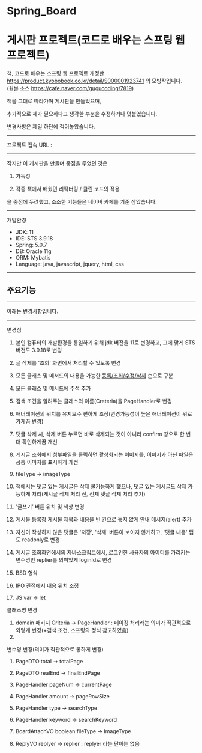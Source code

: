 # Spring_Board
# 게시판 프로젝트(코드로 배우는 스프링 웹 프로젝트)



책, 코드로 배우는 스프링 웹 프로젝트 개정판   
https://product.kyobobook.co.kr/detail/S000001923741 의 모방작입니다.   
(원본 소스 https://cafe.naver.com/gugucoding/7819)



책을 그대로 따라가며 게시판을 만들었으며,


추가적으로 제가 필요하다고 생각한 부분을 수정하거나 덧붙였습니다.


변경사항은 제일 하단에 적어놓았습니다.

* * *

프로젝트 접속 URL : 


* * *
작지만 이 게시판을 만들며 중점을 두었던 것은


1. 가독성


2. 각종 책에서 배웠던 리팩터링 / 클린 코드의 적용


을 중점에 두려했고, 소소한 기능들은 네이버 카페를 기준 삼았습니다.




* * *
개발환경
- JDK: 11
- IDE: STS 3.9.18
- Spring: 5.0.7
- DB: Oracle 11g
- ORM: Mybatis
- Language: java, javascript, jquery, html, css



* * *
주요기능
 - 




* * *
아래는 변경사항입니다.



* * *
변경점

1. 본인 컴퓨터의 개발환경을 통일하기 위해 jdk 버전을 11로 변경하고, 그에 맞게 STS 버전도 3.9.18로 변경

1. 글 삭제를 '조회' 화면에서 처리할 수 있도록 변경


1. 모든 클래스 및 메서드의 내용을 가능한 [등록/조회/수정/삭제](crud) 순으로 구분 


2. 모든 클래스 및 메서드에 주석 추가


3. 검색 조건을 알려주는 클래스의 이름(Creteria)을 PageHandler로 변경


4. 애너테이션의 위치를 유지보수 편하게 조정(변경가능성이 높은 애너테이션이 위로 가게끔 변경)


5. 댓글 삭제 시, 삭제 버튼 누르면 바로 삭제되는 것이 아니라 confirm 창으로 한 번 더 확인하게끔 개선


6. 게시글 조회에서 첨부파일을 클릭하면 활성화되는 이미지를, 이미지가 아닌 파일은 공통 이미지를 표시하게 개선


7. fileType -> imageType


8. 책에서는 댓글 있는 게시글은 삭제 불가능하게 했으나, 댓글 있는 게시글도 삭제 가능하게 처리(게시글 삭제 처리 전, 전체 댓글 삭제 처리 추가)


9. '글쓰기' 버튼 위치 및 색상 변경


10. 게시물 등록창 게시물 제목과 내용을 빈 칸으로 놓지 않게 안내 메시지(alert) 추가


11. 자신이 작성하지 않은 댓글은 '저장', '삭제' 버튼이 보이지 않게하고, '댓글 내용' 탭도 readonly로 변경


12. 게시글 조회화면에서의 자바스크립트에서, 로그인한 사용자의 아이디를 가리키는 변수명인 replier를 의미있게 loginId로 변경


13. BSD 형식


14. IPO 관점에서 내용 위치 조정


15. JS var -> let 


클래스명 변경
 1. domain 패키지 Criteria -> PageHandler : 페이징 처리라는 의미가 직관적으로 와닿게 변경(+검색 조건, 스프링의 정석 참고하였음)
 2. 

변수명 변경(의미가 직관적으로 통하게 변경)
1. PageDTO total -> totalPage
2. PageDTO realEnd -> finalEndPage

3. PageHandler pageNum -> currentPage
4. PageHandler amount -> pageRowSize
5. PageHandler type -> searchType
6. PageHandler keyword -> searchKeyword

7. BoardAttachVO boolean fileType -> ImageType

8. ReplyVO replyer -> replier : replyer 라는 단어는 없음
